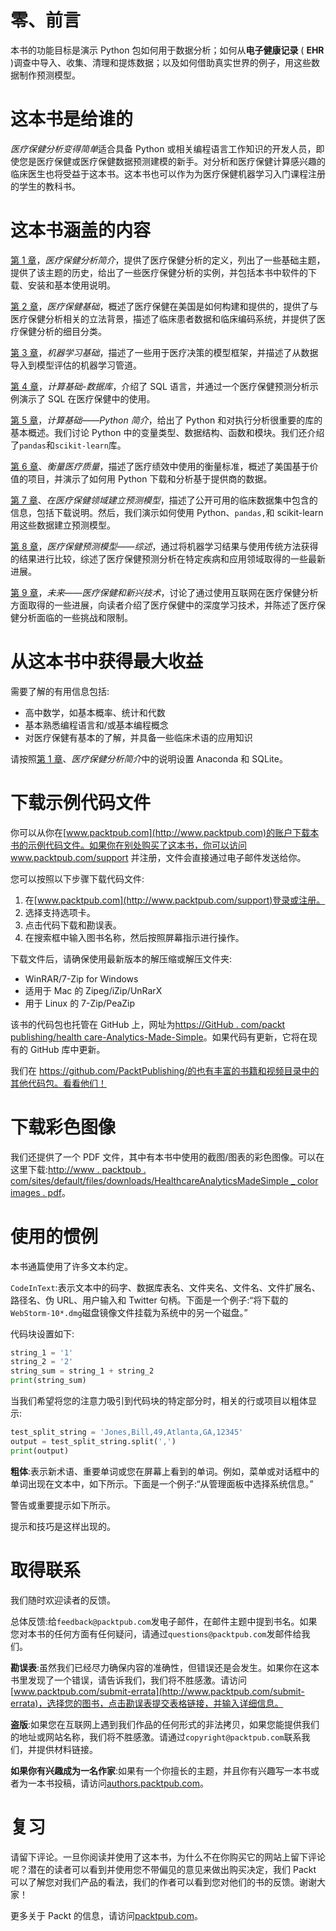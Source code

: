 

# 零、前言

本书的功能目标是演示 Python 包如何用于数据分析；如何从**电子健康记录** ( **EHR** )调查中导入、收集、清理和提炼数据；以及如何借助真实世界的例子，用这些数据制作预测模型。



# 这本书是给谁的

*医疗保健分析变得简单*适合具备 Python 或相关编程语言工作知识的开发人员，即使您是医疗保健或医疗保健数据预测建模的新手。对分析和医疗保健计算感兴趣的临床医生也将受益于这本书。这本书也可以作为为医疗保健机器学习入门课程注册的学生的教科书。



# 这本书涵盖的内容

[第 1 章](b15b2b73-d2bb-410f-ab55-5f0f1e91730e.xhtml)，*医疗保健分析简介*，提供了医疗保健分析的定义，列出了一些基础主题，提供了该主题的历史，给出了一些医疗保健分析的实例，并包括本书中软件的下载、安装和基本使用说明。

[第 2 章](71c31b0a-fa9e-4b31-8b58-f563a815e338.xhtml)，*医疗保健基础*，概述了医疗保健在美国是如何构建和提供的，提供了与医疗保健分析相关的立法背景，描述了临床患者数据和临床编码系统，并提供了医疗保健分析的细目分类。

[第 3 章](46c83498-cb6e-45b4-ac39-6875a8d32400.xhtml)，*机器学习基础*，描述了一些用于医疗决策的模型框架，并描述了从数据导入到模型评估的机器学习管道。

[第 4 章](e1b89921-e75b-4b16-a567-8970a173db53.xhtml)，*计算基础-数据库*，介绍了 SQL 语言，并通过一个医疗保健预测分析示例演示了 SQL 在医疗保健中的使用。

[第 5 章](12ee77f2-0655-4dc5-abb1-2868d6fcc386.xhtml)，*计算基础——Python 简介*，给出了 Python 和对执行分析很重要的库的基本概述。我们讨论 Python 中的变量类型、数据结构、函数和模块。我们还介绍了`pandas`和`scikit-learn`库。

[第 6 章](023c1d7e-f3f0-42e6-a2be-64bd5ba4ab80.xhtml)、*衡量医疗质量*，描述了医疗绩效中使用的衡量标准，概述了美国基于价值的项目，并演示了如何用 Python 下载和分析基于提供商的数据。

[第 7 章](d029d858-9c6e-4bf0-b793-87cdc4395e86.xhtml)、*在医疗保健领域建立预测模型*，描述了公开可用的临床数据集中包含的信息，包括下载说明。然后，我们演示如何使用 Python、`pandas,`和 scikit-learn 用这些数据建立预测模型。

[第 8 章](769ebf9f-6174-4a9b-b4e0-44d9ebafd6f1.xhtml)，*医疗保健预测模型——综述*，通过将机器学习结果与使用传统方法获得的结果进行比较，综述了医疗保健预测分析在特定疾病和应用领域取得的一些最新进展。

[第 9 章](53942f7f-2736-402e-acd2-bd3b9aca7f39.xhtml)，*未来——医疗保健和新兴技术*，讨论了通过使用互联网在医疗保健分析方面取得的一些进展，向读者介绍了医疗保健中的深度学习技术，并陈述了医疗保健分析面临的一些挑战和限制。



# 从这本书中获得最大收益

需要了解的有用信息包括:

*   高中数学，如基本概率、统计和代数
*   基本熟悉编程语言和/或基本编程概念
*   对医疗保健有基本的了解，并具备一些临床术语的应用知识

请按照[第 1 章](b15b2b73-d2bb-410f-ab55-5f0f1e91730e.xhtml)、*医疗保健分析简介*中的说明设置 Anaconda 和 SQLite。



# 下载示例代码文件

你可以从你在[www.packtpub.com](http://www.packtpub.com)的账户下载本书的示例代码文件。如果你在别处购买了这本书，你可以访问 www.packtpub.com/support 并注册，文件会直接通过电子邮件发送给你。

您可以按照以下步骤下载代码文件:

1.  在[www.packtpub.com](http://www.packtpub.com/support)登录或注册。
2.  选择支持选项卡。
3.  点击代码下载和勘误表。
4.  在搜索框中输入图书名称，然后按照屏幕指示进行操作。

下载文件后，请确保使用最新版本的解压缩或解压文件夹:

*   WinRAR/7-Zip for Windows
*   适用于 Mac 的 Zipeg/iZip/UnRarX
*   用于 Linux 的 7-Zip/PeaZip

该书的代码包也托管在 GitHub 上，网址为[https://GitHub . com/packt publishing/health care-Analytics-Made-Simple](https://github.com/PacktPublishing/Healthcare-Analytics-Made-Simple)。如果代码有更新，它将在现有的 GitHub 库中更新。

我们在 https://github.com/PacktPublishing/的也有丰富的书籍和视频目录中的其他代码包。看看他们！



# 下载彩色图像

我们还提供了一个 PDF 文件，其中有本书中使用的截图/图表的彩色图像。可以在这里下载:[http://www . packtpub . com/sites/default/files/downloads/HealthcareAnalyticsMadeSimple _ color images . pdf](http://www.packtpub.com/sites/default/files/downloads/HealthcareAnalyticsMadeSimple_ColorImages.pdf)。



# 使用的惯例

本书通篇使用了许多文本约定。

`CodeInText`:表示文本中的码字、数据库表名、文件夹名、文件名、文件扩展名、路径名、伪 URL、用户输入和 Twitter 句柄。下面是一个例子:“将下载的`WebStorm-10*.dmg`磁盘镜像文件挂载为系统中的另一个磁盘。”

代码块设置如下:

```py
string_1 = '1'
string_2 = '2'
string_sum = string_1 + string_2
print(string_sum)
```

当我们希望将您的注意力吸引到代码块的特定部分时，相关的行或项目以粗体显示:

```py
test_split_string = 'Jones,Bill,49,Atlanta,GA,12345'
output = test_split_string.split(',')
print(output)
```

**粗体**:表示新术语、重要单词或您在屏幕上看到的单词。例如，菜单或对话框中的单词出现在文本中，如下所示。下面是一个例子:“从管理面板中选择系统信息。”

警告或重要提示如下所示。

提示和技巧是这样出现的。



# 取得联系

我们随时欢迎读者的反馈。

总体反馈:给`feedback@packtpub.com`发电子邮件，在邮件主题中提到书名。如果您对本书的任何方面有任何疑问，请通过`questions@packtpub.com`发邮件给我们。

**勘误表**:虽然我们已经尽力确保内容的准确性，但错误还是会发生。如果你在这本书里发现了一个错误，请告诉我们，我们将不胜感激。请访问[www.packtpub.com/submit-errata](http://www.packtpub.com/submit-errata)，选择您的图书，点击勘误表提交表格链接，并输入详细信息。

**盗版**:如果您在互联网上遇到我们作品的任何形式的非法拷贝，如果您能提供我们的地址或网站名称，我们将不胜感激。请通过`copyright@packtpub.com`联系我们，并提供材料链接。

**如果你有兴趣成为一名作家**:如果有一个你擅长的主题，并且你有兴趣写一本书或者为一本书投稿，请访问[authors.packtpub.com](http://authors.packtpub.com/)。



# 复习

请留下评论。一旦你阅读并使用了这本书，为什么不在你购买它的网站上留下评论呢？潜在的读者可以看到并使用您不带偏见的意见来做出购买决定，我们 Packt 可以了解您对我们产品的看法，我们的作者可以看到您对他们的书的反馈。谢谢大家！

更多关于 Packt 的信息，请访问[packtpub.com](https://www.packtpub.com/)。